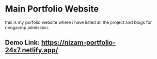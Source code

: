 # Main Portfolio Website

this is my porfolio website where i have listed all the project and blogs for neogacmp admission.

## Demo Link: https://nizam-portfolio-24x7.netlify.app/
